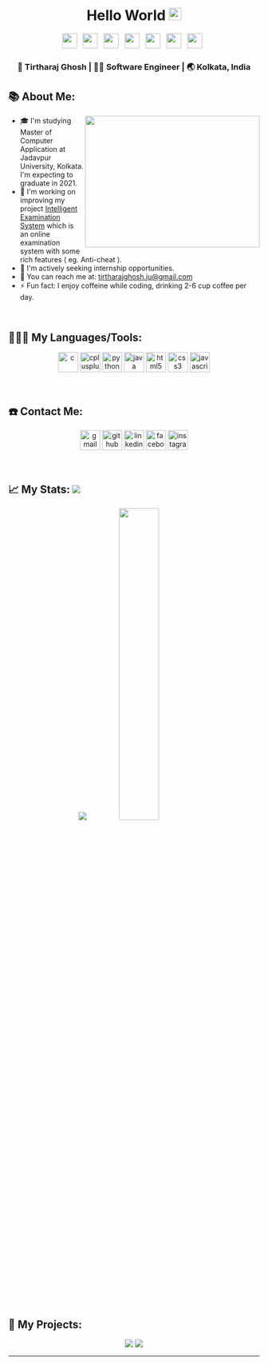 <div align="center">
  <h1> Hello World <img src="https://media.giphy.com/media/hvRJCLFzcasrR4ia7z/giphy.gif" width="25px"></h1>
</div>
 
<p align='center'> 
<a href="https://www.linkedin.com/in/tirtharajghosh/"><img height="30" src="https://raw.githubusercontent.com/trinwin/trinwin/master/icons/linkedin.png?raw=true"></a>&nbsp;&nbsp;
<a href="https://medium.com/@tirtharajghosh"><img height="30" src="https://raw.githubusercontent.com/trinwin/trinwin/master/icons/medium.png?raw=true"></a>&nbsp;&nbsp;
<a href="https://twitter.com/tirtharajghosh"><img height="30" src="https://raw.githubusercontent.com/trinwin/trinwin/master/icons/twitter.png?raw=true"></a>&nbsp;&nbsp;
<a href="https://dev.to/tirtharajghosh"><img height="30" src="https://raw.githubusercontent.com/trinwin/trinwin/master/icons/devto.png?raw=true"></a>&nbsp;&nbsp;
<a href="https://instagram.com/tirtharajghosh.dev"><img height="30" src="https://raw.githubusercontent.com/trinwin/trinwin/master/icons/instagram.png?raw=true"></a>&nbsp;&nbsp;
<a href="https://unsplash.com/@tirtharajghosh"><img height="30" src="https://raw.githubusercontent.com/trinwin/trinwin/master/icons/unsplash.png?raw=true"></a>&nbsp;&nbsp;
<a href="https://www.facebook.com/tirtharajghosh"><img height="30" src="https://raw.githubusercontent.com/trinwin/trinwin/master/icons/facebook.png?raw=true"></a>&nbsp;&nbsp;

<div align="center">
<h3> 👦 Tirtharaj Ghosh | 👨‍💻 Software Engineer | 🌏 Kolkata, India </h3>
</div>

<!--
**tirtharajghosh/tirtharajghosh** is a ✨ _special_ ✨ repository because its `README.md` (this file) appears on your GitHub profile.

Here are some ideas to get you started:

- 🔭 I’m currently working on ...
- 🌱 I’m currently learning ...
- 👯 I’m looking to collaborate on ...
- 🤔 I’m looking for help with ...
- 💬 Ask me about ...
- 📫 How to reach me: ...
- 😄 Pronouns: ...
- ⚡ Fun fact: ...
-->
## 📚 About Me:
<a href="https://github.com/tirtharajghosh/"><img align="right" width="350" height="263" src="https://github.com/tirtharajghosh/tirtharajghosh/blob/master/aboutme.gif"></a>
  - 🎓 I'm studying Master of Computer Application at Jadavpur University, Kolkata. I'm expecting to graduate in 2021.
  - 🚀 I'm working on improving my project <a href = "https://github.com/tirtharajghosh/Intelligent-Examination-System"> Intelligent Examination System</a> which is an online examination system with some rich features ( eg. Anti-cheat ).
  - 💼 I'm actively seeking internship opportunities.
  - 📧 You can reach me at: tirtharajghosh.ju@gmail.com
  - ⚡ Fun fact: I enjoy coffeine while coding, drinking 2-6 cup coffee per day.

<p>&nbsp;</p>

## 👨🏻‍💻 My Languages/Tools:
<div>
<p align="center">
<img src="https://devicons.github.io/devicon/devicon.git/icons/c/c-original.svg" alt="c" width="40" height="40"/> 
<img src="https://devicons.github.io/devicon/devicon.git/icons/cplusplus/cplusplus-original.svg" alt="cplusplus" width="40" height="40"/> 
<img src="https://devicons.github.io/devicon/devicon.git/icons/python/python-original.svg" alt="python" width="40" height="40"/>
<img src="https://devicons.github.io/devicon/devicon.git/icons/java/java-original-wordmark.svg" alt="java" width="40" height="40"/> 
<img src="https://devicons.github.io/devicon/devicon.git/icons/html5/html5-original-wordmark.svg" alt="html5" width="40" height="40"/> 
<img src="https://devicons.github.io/devicon/devicon.git/icons/css3/css3-original-wordmark.svg" alt="css3" width="40" height="40"/> 
<img src="https://devicons.github.io/devicon/devicon.git/icons/javascript/javascript-original.svg" alt="javascript" width="40" height="40"/> 
</div>

<p>&nbsp;</p>

## ☎️ Contact Me:
<p align="center">
<a href = "mailto:tirtharajghosh@gmail.com"><img src='https://img.icons8.com/color/48/000000/gmail.png' alt='gmail' height='40'></a>
<a href = https://github.com/tirtharajghosh><img src='https://img.icons8.com/color/2x/github--v1.png' alt='github' height='40'></a>
<a href = https://www.linkedin.com/in/tirtharajghosh/><img src='https://img.icons8.com/color/2x/linkedin.png' alt='linkedin' height='40'></a>
<a href = https://www.facebook.com/tirtharajghosh/><img src='https://img.icons8.com/color/2x/facebook-new.png' alt='facebook' height='40'></a>
<a href = https://www.instagram.com/tirtharajghosh/><img src='https://cdn.icon-icons.com/icons2/1826/PNG/512/4202090instagramlogosocialsocialmedia-115598_115703.png' alt='instagram' height='40'></a>

<p>&nbsp;</p>

## 📈 My Stats:     <a href="https://github.com/tirtharajghosh"> <img src="https://komarev.com/ghpvc/?username=tirtharajghosh&label=Profile+Views&color=2e8b57&style=flat" /></a>
<p align="center">
<a href="https://github.com/tirtharajghosh">
  <img src="https://github-readme-stats.vercel.app/api?username=tirtharajghosh&count_private=true&show_icons=true&theme=gruvbox" /></a>
<a href="https://github.com/tirtharajghosh/">
  <img width = "40%"src="https://github-readme-stats.vercel.app/api/top-langs/?username=tirtharajghosh&layout=compact&theme=gruvbox" /></a>
  
<p>&nbsp;</p>

## 🚀 My Projects:
<p align="center">
<a href="https://github.com/tirtharajghosh/Intelligent-Examination-System">
  <img src="https://github-readme-stats.vercel.app/api/pin/?username=SABERGLOW&repo=Intelligent-Examination-System&theme=gruvbox" /></a>
<a href="https://github.com/tirtharajghosh/tirtharajghosh">
  <img src="https://github-readme-stats.vercel.app/api/pin/?username=SABERGLOW&repo=tirtharajghosh&theme=gruvbox" /></a>

  ---
